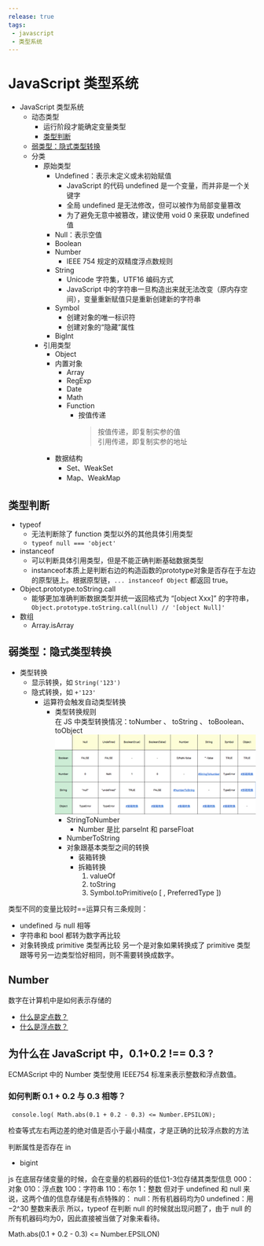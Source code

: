 ```yaml
---
release: true
tags:
 - javascript
 - 类型系统
---
```

# JavaScript 类型系统

- JavaScript 类型系统
  - 动态类型
    - 运行阶段才能确定变量类型
    - [类型判断](#类型判断)
  - [弱类型：隐式类型转换](#弱类型：隐式类型转换)
  - 分类
    - 原始类型
      - Undefined：表示未定义或未初始赋值
        - JavaScript 的代码 undefined 是一个变量，而并非是一个关键字
        - 全局 undefined 是无法修改，但可以被作为局部变量篡改
        - 为了避免无意中被篡改，建议使用 void 0 来获取 undefined 值
      - Null：表示空值
      - Boolean
      - Number
        - IEEE 754 规定的双精度浮点数规则
      - String
        - Unicode 字符集，UTF16 编码方式
        - JavaScript 中的字符串一旦构造出来就无法改变（原内存空间），变量重新赋值只是重新创建新的字符串
      - Symbol
        - 创建对象的唯一标识符
        - 创建对象的“隐藏”属性
      - BigInt
    - 引用类型
      - Object
      - 内置对象
        - Array
        - RegExp
        - Date
        - Math
        - Function
          - 按值传递
            > 按值传递，即复制实参的值  
            > 引用传递，即复制实参的地址
      - 数据结构
        - Set、WeakSet
        - Map、WeakMap

## 类型判断

- typeof
  - 无法判断除了 function 类型以外的其他具体引用类型
  - `typeof null === 'object'`
- instanceof
  - 可以判断具体引用类型，但是不能正确判断基础数据类型
  - instanceof本质上是判断右边的构造函数的prototype对象是否存在于左边的原型链上。根据原型链，`... instanceof Object` 都返回 true。
- Object.prototype.toString.call
  - 能够更加准确判断数据类型并统一返回格式为 “[object Xxx]” 的字符串，`Object.prototype.toString.call(null) // '[object Null]'`
- 数组
  - Array.isArray

## 弱类型：隐式类型转换

- 类型转换
  - 显示转换，如 `String('123')`
  - 隐式转换，如 `+'123'`
    - 运算符会触发自动类型转换
      - 类型转换规则  
        在 JS 中类型转换情况：toNumber 、 toString 、 toBoolean、toObject
        ![图 11](./images/1642863972248.png)  
        - StringToNumber
          - Number 是比 parseInt 和 parseFloat
        - NumberToString
        - 对象跟基本类型之间的转换
          - 装箱转换
          - 拆箱转换
            1. valueOf
            2. toString
            3. Symbol.toPrimitive(o [ , PreferredType ])

类型不同的变量比较时==运算只有三条规则：

- undefined 与 null 相等
- 字符串和 bool 都转为数字再比较
- 对象转换成 primitive 类型再比较
  另一个是对象如果转换成了 primitive 类型跟等号另一边类型恰好相同，则不需要转换成数字。

## Number

数字在计算机中是如何表示存储的
- [什么是定点数？](https://zhuanlan.zhihu.com/p/338588296)
- [什么是浮点数？](https://zhuanlan.zhihu.com/p/339949186)



## 为什么在 JavaScript 中，0.1+0.2 !== 0.3 ?

ECMAScript 中的 Number 类型使用 IEEE754 标准来表示整数和浮点数值。

### 如何判断 0.1 + 0.2 与 0.3 相等？

 ` console.log( Math.abs(0.1 + 0.2 - 0.3) <= Number.EPSILON);`

检查等式左右两边差的绝对值是否小于最小精度，才是正确的比较浮点数的方法






判断属性是否存在 in


- bigint


js 在底层存储变量的时候，会在变量的机器码的低位1-3位存储其类型信息
000：对象
010：浮点数
100：字符串
110：布尔
1：整数
但对于 undefined 和 null 来说，这两个值的信息存储是有点特殊的：
null：所有机器码均为0
undefined：用 −2^30 整数来表示
所以，typeof 在判断 null 的时候就出现问题了，由于 null 的所有机器码均为0，因此直接被当做了对象来看待。


Math.abs(0.1 + 0.2 - 0.3) <= Number.EPSILON)




